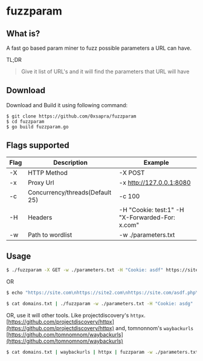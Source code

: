 # fuzzparam

## What is?

A fast go based param miner to fuzz possible parameters a URL can have.

TL;DR
> Give it list of URL's and it will find the parameters that URL will have


## Download

Download and Build it using following command:
```
$ git clone https://github.com/0xsapra/fuzzparam
$ cd fuzzparam
$ go build fuzzparam.go  
```


## Flags supported

| Flag      | Description | Example |
| ----------- | ----------- | ----------- |
| -X      | HTTP Method       | -X POST |
| -x   | Proxy Url        | -x http://127.0.0.1:8080 |
| -c   | Concurrency/threads(Default 25)        | -c 100 |
| -H   | Headers        | -H "Cookie: test:1" -H "X-Forwarded-For: x.com" |
| -w   | Path to wordlist        | -w ./parameters.txt  |


## Usage

```bash
$ ./fuzzparam -X GET -w ./parameters.txt -H "Cookie: asdf" https://site.com 
```

OR
```bash
$ echo "https://site.com\nhttps://site2.com\nhttps://site.com/asdf.php\n" > domains.txt

$ cat domains.txt | ./fuzzparam -w ./parameters.txt -H "Cookie: asdg"
```

OR, 
use it will other tools. Like projectdiscovery's `httpx`. [https://github.com/projectdiscovery/httpx](https://github.com/projectdiscovery/httpx)
and, tomnonnom's `waybackurls` [https://github.com/tomnomnom/waybackurls](https://github.com/tomnomnom/waybackurls)

```bash
$ cat domains.txt | waybackurls | httpx | fuzzparam -w ./parameters.txt > finalUrlsWithParams.txt
```
